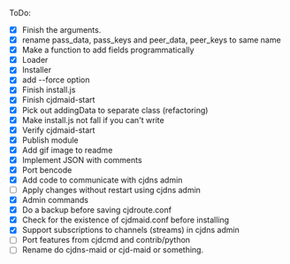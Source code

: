 ToDo:
- [x] Finish the arguments.
- [x] rename pass_data, pass_keys and peer_data, peer_keys to same name
- [x] Make a function to add fields programmatically
- [x] Loader
- [x] Installer
- [x] add --force option
- [x] Finish install.js
- [x] Finish cjdmaid-start
- [x] Pick out addingData to separate class (refactoring)
- [x] Make install.js not fall if you can't write
- [x] Verify cjdmaid-start
- [x] Publish module
- [x] Add gif image to readme
- [x] Implement JSON with comments
- [x] Port bencode
- [x] Add code to communicate with cjdns admin
- [ ] Apply changes without restart using cjdns admin
- [x] Admin commands
- [x] Do a backup before saving cjdroute.conf
- [x] Check for the existence of cjdmaid.conf before installing
- [x] Support subscriptions to channels (streams) in cjdns admin
- [ ] Port features from cjdcmd and contrib/python
- [ ] Rename do cjdns-maid or cjd-maid or something.
